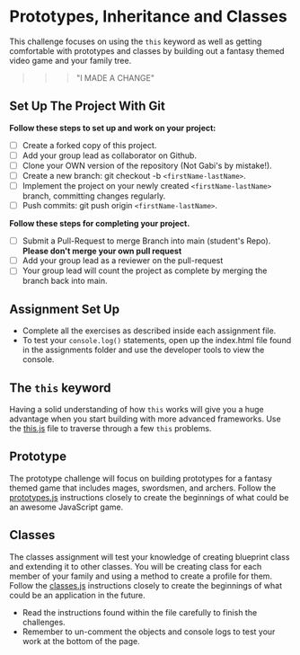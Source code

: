 # Prototypes, Inheritance and Classes

This challenge focuses on using the `this` keyword as well as getting comfortable with prototypes and classes by building out a fantasy themed video game and your family tree.
>>> "I MADE A CHANGE" 
## Set Up The Project With Git

**Follow these steps to set up and work on your project:**

* [ ] Create a forked copy of this project.
* [ ] Add your group lead as collaborator on Github.
* [ ] Clone your OWN version of the repository (Not Gabi's by mistake!).
* [ ] Create a new branch: git checkout -b `<firstName-lastName>`.
* [ ] Implement the project on your newly created `<firstName-lastName>` branch, committing changes regularly.
* [ ] Push commits: git push origin `<firstName-lastName>`.

**Follow these steps for completing your project.**

* [ ] Submit a Pull-Request to merge <firstName-lastName> Branch into main (student's  Repo). **Please don't merge your own pull request**
* [ ] Add your group lead as a reviewer on the pull-request
* [ ] Your group lead will count the project as complete by merging the branch back into main.

## Assignment Set Up

* Complete all the exercises as described inside each assignment file.
* To test your `console.log()` statements, open up the index.html file found in the assignments folder and use the developer tools to view the console.  

## The `this` keyword

Having a solid understanding of how `this` works will give you a huge advantage when you start building with more advanced frameworks. Use the [this.js](this.js) file to traverse through a few `this` problems.

## Prototype

The prototype challenge will focus on building prototypes for a fantasy themed game that includes mages, swordsmen, and archers.  Follow the [prototypes.js](prototypes.js) instructions closely to create the beginnings of what could be an awesome JavaScript game.

## Classes

The classes assignment will test your knowledge of creating blueprint class and extending it to other classes. You will be creating class for each member of your family and using a method to create a profile for them.  Follow the [classes.js](classes.js) instructions closely to create the beginnings of what could be an application in the future.

* Read the instructions found within the file carefully to finish the challenges. 
* Remember to un-comment the objects and console logs to test your work at the bottom of the page.

